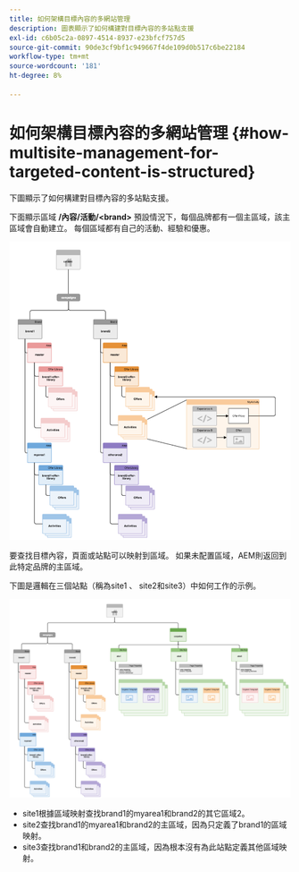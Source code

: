 ```yaml
---
title: 如何架構目標內容的多網站管理
description: 圖表顯示了如何構建對目標內容的多站點支援
exl-id: c6b05c2a-0897-4514-8937-e23bfcf757d5
source-git-commit: 90de3cf9bf1c949667f4de109d0b517c6be22184
workflow-type: tm+mt
source-wordcount: '181'
ht-degree: 8%

---
```


# 如何架構目標內容的多網站管理 {#how-multisite-management-for-targeted-content-is-structured}

下圖顯示了如何構建對目標內容的多站點支援。

下面顯示區域 **/內容/活動/&lt;brand>** 預設情況下，每個品牌都有一個主區域，該主區域會自動建立。 每個區域都有自己的活動、經驗和優惠。

![多站點結構](/help/sites-cloud/authoring/assets/multisite-structure.png)

要查找目標內容，頁面或站點可以映射到區域。 如果未配置區域，AEM則返回到此特定品牌的主區域。

下圖是邏輯在三個站點（稱為site1 、 site2和site3）中如何工作的示例。

![跨站點的多站點結構](/help/sites-cloud/authoring/assets/multisite-structure-2.png)

* site1根據區域映射查找brand1的myarea1和brand2的其它區域2。
* site2查找brand1的myarea1和brand2的主區域，因為只定義了brand1的區域映射。
* site3查找brand1和brand2的主區域，因為根本沒有為此站點定義其他區域映射。
